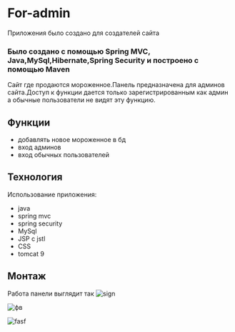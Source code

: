 # For-admin
Приложения было создано для создателей сайта
### Было создано с помощью Spring MVC, Java,MySql,Hibernate,Spring Security и построено с помощью Maven
 Сайт где продаются мороженное.Панель предназначена для админов сайта.Доступ к функции дается только зарегистрированным как админ а обычные пользователи не видят эту функцию.

## Функции
- добавлять новое мороженное в бд
- вход админов 
- вход обычных пользователей 
## Технология
Использование приложения:
- java
- spring mvc
- spring security
- MySql
- JSP с jstl
- CSS
- tomcat 9

## Монтаж
Работа панели выглядит так
![sign](https://user-images.githubusercontent.com/110449275/184075486-222e6b2e-1a1b-46a8-bdc3-58f9c96a4835.png)

![фв](https://user-images.githubusercontent.com/110449275/184075620-74c5f25b-8fd1-441b-ab96-bdd6c7f096aa.png)

![fasf](https://user-images.githubusercontent.com/110449275/184075633-df200ab5-1874-4e1f-abf3-0b9c185ca4e7.png)
